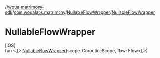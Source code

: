 //[woua-matrimony-sdk](../../../index.md)/[com.woualabs.matrimony](../index.md)/[NullableFlowWrapper](index.md)/[NullableFlowWrapper](-nullable-flow-wrapper.md)

# NullableFlowWrapper

[iOS]\
fun <[T](index.md)> [NullableFlowWrapper](-nullable-flow-wrapper.md)(scope: CoroutineScope, flow: Flow<[T](index.md)>)
